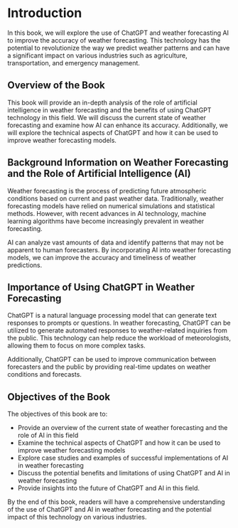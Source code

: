 Introduction
============

In this book, we will explore the use of ChatGPT and weather forecasting AI to improve the accuracy of weather forecasting. This technology has the potential to revolutionize the way we predict weather patterns and can have a significant impact on various industries such as agriculture, transportation, and emergency management.

Overview of the Book
--------------------

This book will provide an in-depth analysis of the role of artificial intelligence in weather forecasting and the benefits of using ChatGPT technology in this field. We will discuss the current state of weather forecasting and examine how AI can enhance its accuracy. Additionally, we will explore the technical aspects of ChatGPT and how it can be used to improve weather forecasting models.

Background Information on Weather Forecasting and the Role of Artificial Intelligence (AI)
------------------------------------------------------------------------------------------

Weather forecasting is the process of predicting future atmospheric conditions based on current and past weather data. Traditionally, weather forecasting models have relied on numerical simulations and statistical methods. However, with recent advances in AI technology, machine learning algorithms have become increasingly prevalent in weather forecasting.

AI can analyze vast amounts of data and identify patterns that may not be apparent to human forecasters. By incorporating AI into weather forecasting models, we can improve the accuracy and timeliness of weather predictions.

Importance of Using ChatGPT in Weather Forecasting
--------------------------------------------------

ChatGPT is a natural language processing model that can generate text responses to prompts or questions. In weather forecasting, ChatGPT can be utilized to generate automated responses to weather-related inquiries from the public. This technology can help reduce the workload of meteorologists, allowing them to focus on more complex tasks.

Additionally, ChatGPT can be used to improve communication between forecasters and the public by providing real-time updates on weather conditions and forecasts.

Objectives of the Book
----------------------

The objectives of this book are to:

* Provide an overview of the current state of weather forecasting and the role of AI in this field
* Examine the technical aspects of ChatGPT and how it can be used to improve weather forecasting models
* Explore case studies and examples of successful implementations of AI in weather forecasting
* Discuss the potential benefits and limitations of using ChatGPT and AI in weather forecasting
* Provide insights into the future of ChatGPT and AI in this field.

By the end of this book, readers will have a comprehensive understanding of the use of ChatGPT and AI in weather forecasting and the potential impact of this technology on various industries.
